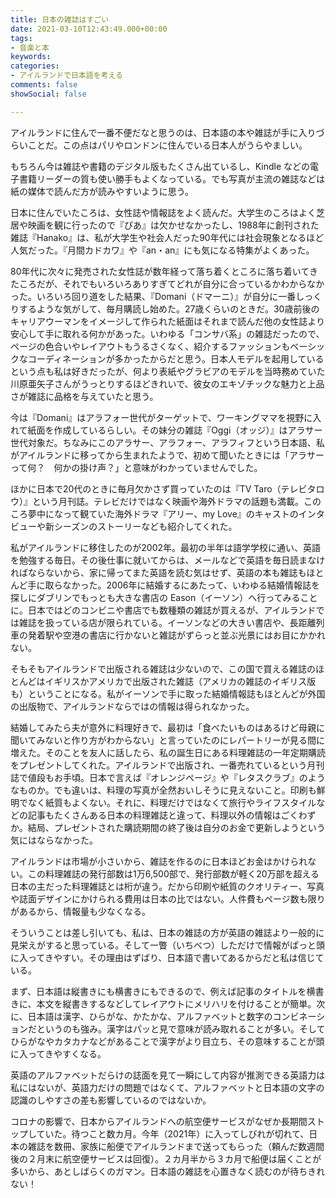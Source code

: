 ```yaml
---
title: 日本の雑誌はすごい
date: 2021-03-10T12:43:49.000+00:00
tags:
- 音楽と本 
keywords: 
categories:
- アイルランドで日本語を考える
comments: false
showSocial: false

---
```

アイルランドに住んで一番不便だなと思うのは、日本語の本や雑誌が手に入りづらいことだ。この点はパリやロンドンに住んでいる日本人がうらやましい。

<!--more-->

もちろん今は雑誌や書籍のデジタル版もたくさん出ているし、Kindle などの電子書籍リーダーの質も使い勝手もよくなっている。でも写真が主流の雑誌などは紙の媒体で読んだ方が読みやすいように思う。

日本に住んでいたころは、女性誌や情報誌をよく読んだ。大学生のころはよく芝居や映画を観に行ったので『ぴあ』は欠かせなかったし、1988年に創刊された雑誌『Hanako』は、私が大学生や社会人だった90年代には社会現象となるほど人気だった。『月間カドカワ』や『an・an』にも気になる特集がよくあった。

80年代に次々に発売された女性誌が数年経って落ち着くところに落ち着いてきたころだが、それでもいろいろありすぎてどれが自分に合っているかわからなかった。いろいろ回り道をした結果、『Domani（ドマーニ）』が自分に一番しっくりするような気がして、毎月購読し始めた。27歳くらいのときだ。30歳前後のキャリアウーマンをイメージして作られた紙面はそれまで読んだ他の女性誌より安心して手に取れる何かがあった。いわゆる「コンサバ系」の雑誌だったので、ページの色合いやレイアウトもうるさくなく、紹介するファッションもベーシックなコーディネーションが多かったからだと思う。日本人モデルを起用しているという点も私は好きだったが、何より表紙やグラビアのモデルを当時務めていた川原亜矢子さんがうっとりするほどきれいで、彼女のエキゾチックな魅力と上品さが雑誌に品格を与えていたと思う。

今は『Domani』はアラフォー世代がターゲットで、ワーキングママを視野に入れて紙面を作成しているらしい。その妹分の雑誌『Oggi（オッジ）』はアラサー世代対象だ。ちなみにこのアラサー、アラフォー、アラフィフという日本語、私がアイルランドに移ってから生まれたようで、初めて聞いたときには「アラサーって何？　何かの掛け声？」と意味がわかっていませんでした。

ほかに日本で20代のときに毎月欠かさず買っていたのは『TV Taro（テレビタロウ）』という月刊誌。テレビだけではなく映画や海外ドラマの話題も満載。このころ夢中になって観ていた海外ドラマ『アリー、my Love』のキャストのインタビューや新シーズンのストーリーなども紹介してくれた。

私がアイルランドに移住したのが2002年。最初の半年は語学学校に通い、英語を勉強する毎日。その後仕事に就いてからは、メールなどで英語を毎日読まなければならないから、家に帰ってまた英語を読む気はせず、英語の本も雑誌もほとんど手に取らなかった。2006年に結婚するにあたって、いわゆる結婚情報誌を探しにダブリンでもっとも大きな書店の Eason（イーソン）へ行ってみることに。日本ではどのコンビニや書店でも数種類の雑誌が買えるが、アイルランドでは雑誌を扱っている店が限られている。イーソンなどの大きい書店や、長距離列車の発着駅や空港の書店に行かないと雑誌がずらっと並ぶ光景にはお目にかかれない。

そもそもアイルランドで出版される雑誌は少ないので、この国で買える雑誌のほとんどはイギリスかアメリカで出版された雑誌（アメリカの雑誌のイギリス版も）ということになる。私がイーソンで手に取った結婚情報誌もほとんどが外国の出版物で、アイルランドならではの情報は得られなかった。

結婚してみたら夫が意外に料理好きで、最初は「食べたいものはあるけど母親に聞いてみないと作り方がわからない」と言っていたのにレパートリーが見る間に増えた。そのことを友人に話したら、私の誕生日にある料理雑誌の一年定期購読をプレゼントしてくれた。アイルランドで出版され、一番売れているという月刊誌で値段もお手頃。日本で言えば『オレンジページ』や『レタスクラブ』のようなものか。でも違いは、料理の写真が全然おいしそうに見えないこと。印刷も鮮明でなく紙質もよくない。それに、料理だけではなくて旅行やライフスタイルなどの記事もたくさんある日本の料理雑誌と違って、料理以外の情報はごくわずか。結局、プレゼントされた購読期間の終了後は自分のお金で更新しようという気にはならなかった。

アイルランドは市場が小さいから、雑誌を作るのに日本ほどお金はかけられない。この料理雑誌の発行部数は1万6,500部で、発行部数が軽く20万部を超える日本の主だった料理雑誌とは桁が違う。だから印刷や紙質のクオリティー、写真や誌面デザインにかけられる費用は日本の比ではない。人件費もページ数も限りがあるから、情報量も少なくなる。

そういうことは差し引いても、私は、日本の雑誌の方が英語の雑誌より一般的に見栄えがすると思っている。そして一瞥（いちべつ）しただけで情報がぱっと頭に入ってきやすい。その理由はずばり、日本語で書いてあるからだと私は信じている。

まず、日本語は縦書きにも横書きにもできるので、例えば記事のタイトルを横書きに、本文を縦書きするなどしてレイアウトにメリハリを付けることが簡単。次に、日本語は漢字、ひらがな、かたかな、アルファベットと数字のコンビネーションだというのも強み。漢字はパッと見で意味が読み取れることが多い。そしてひらがなやカタカナなどがあることで漢字がより目立ち、その意味することが頭に入ってきやすくなる。

英語のアルファベットだらけの誌面を見て一瞬にして内容が推測できる英語力は私にはないが、英語力だけの問題ではなくて、アルファベットと日本語の文字の認識のしやすさの差も影響しているのではないか。

コロナの影響で、日本からアイルランドへの航空便サービスがなぜか長期間ストップしていた。待つこと数カ月。今年（2021年）に入ってしびれが切れて、日本の雑誌を数冊、家族に船便でアイルランドまで送ってもらった（頼んだ数週間後の２月末に航空便サービスは回復）。２カ月半から３カ月で船便は届くことが多いから、あとしばらくのガマン。日本語の雑誌を心置きなく読むのが待ちきれない！